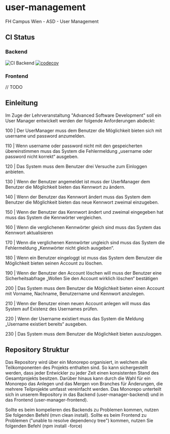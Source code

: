 # user-management
FH Campus Wien - ASD - User Management

## CI Status

### Backend
![CI Backend](https://github.com/alkn87/user-management/actions/workflows/backend.yml/badge.svg?branch=main)
[![codecov](https://codecov.io/gh/alkn87/user-management/branch/main/graph/badge.svg?token=EI23SSNO86)](https://codecov.io/gh/alkn87/user-management)

### Frontend
// TODO


## Einleitung

Im Zuge der Lehrveranstaltung "Advanced Software Development" soll ein User Manager entwickelt werden der folgende Anforderungen abdeckt:

100 | Der UserManager muss dem Benutzer die Möglichkeit bieten sich mit username und password anzumelden.

110 | Wenn username oder password nicht mit den gespeicherten übereinstimmen muss das System die Fehlermeldung „username oder password nicht korrekt“ ausgeben.

120 | Das System muss dem Benutzer drei Versuche zum Einloggen anbieten.

130 | Wenn der Benutzer angemeldet ist muss der UserManager dem Benutzer die Möglichkeit bieten das Kennwort zu ändern.

140 | Wenn der Benutzer das Kennwort ändert muss das System dem Benutzer die Möglichkeit bieten das neue Kennwort zweimal einzugeben.

150 | Wenn der Benutzer das Kennwort ändert und zweimal eingegeben hat muss das System die Kennwörter vergleichen.

160 | Wenn die verglichenen Kennwörter gleich sind muss das System das Kennwort aktualisieren

170 | Wenn die verglichenen Kennwörter ungleich sind muss das System die Fehlermeldung „Kennwörter nicht gleich ausgeben“.

180 | Wenn ein Benutzer eingeloggt ist muss das System dem Benutzer die Möglichkeit bieten seinen Account zu löschen.

190 | Wenn der Benutzer den Account löschen will muss der Benutzer eine Sicherheitsabfrage „Wollen Sie den Account wirklich löschen“ bestätigen

200 | Das System muss dem Benutzer die Möglichkeit bieten einen Account mit Vorname, Nachname, Benutzername und Kennwort anzulegen.

210 | Wenn der Benutzer einen neuen Account anlegen will muss das System auf Existenz des Usernames prüfen.

220 | Wenn der Username existiert muss das System die Meldung „Username existiert bereits“ ausgeben.

230 | Das System muss dem Benutzer die Möglichkeit bieten auszuloggen.



## Repository Struktur

Das Repository wird über ein Monorepo organisiert, in welchem alle Teilkomponenten des Projekts enthalten sind. So kann sichergestellt werden, dass jeder Entwickler zu jeder Zeit einen konsistenten Stand des Gesamtprojekts besitzen. Darüber hinaus kann durch die Wahl für ein Monorepo das Anlegen und das Mergen von Branches für Änderungen, die mehrere Teilprojekte umfasst vereinfacht werden. Das Monorepo unterteilt sich in unserem Repository in das Backend (user-manager-backend) und in das Frontend (user-manager-frontend). 

Sollte es beim kompelieren des Backends zu Problemen kommen, nutzen Sie folgenden Befehl (mvn clean install). 
Sollte es beim Frontend zu Problemen ("unable to resolve dependency tree") kommen, nutzen Sie folgenden Befehl (npm install -force)
